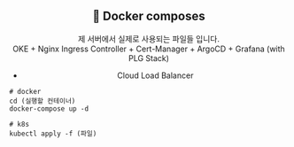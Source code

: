 <div align=center>

## 🚀 Docker composes

제 서버에서 실제로 사용되는 파일들 입니다.  
OKE + Nginx Ingress Controller + Cert-Manager + ArgoCD + Grafana (with PLG Stack)
+ Cloud Load Balancer

</div>


```shell
# docker
cd (실행할 컨테이너)
docker-compose up -d

# k8s
kubectl apply -f (파일)
```
